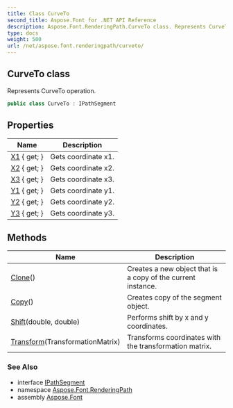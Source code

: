 ```yaml
---
title: Class CurveTo
second_title: Aspose.Font for .NET API Reference
description: Aspose.Font.RenderingPath.CurveTo class. Represents CurveTo operation
type: docs
weight: 500
url: /net/aspose.font.renderingpath/curveto/
---
```

## CurveTo class

Represents CurveTo operation.

```csharp
public class CurveTo : IPathSegment
```

## Properties

| Name | Description |
| --- | --- |
| [X1](../../aspose.font.renderingpath/curveto/x1/) { get; } | Gets coordinate x1. |
| [X2](../../aspose.font.renderingpath/curveto/x2/) { get; } | Gets coordinate x2. |
| [X3](../../aspose.font.renderingpath/curveto/x3/) { get; } | Gets coordinate x3. |
| [Y1](../../aspose.font.renderingpath/curveto/y1/) { get; } | Gets coordinate y1. |
| [Y2](../../aspose.font.renderingpath/curveto/y2/) { get; } | Gets coordinate y2. |
| [Y3](../../aspose.font.renderingpath/curveto/y3/) { get; } | Gets coordinate y3. |

## Methods

| Name | Description |
| --- | --- |
| [Clone](../../aspose.font.renderingpath/curveto/clone/)() | Creates a new object that is a copy of the current instance. |
| [Copy](../../aspose.font.renderingpath/curveto/copy/)() | Creates copy of the segment object. |
| [Shift](../../aspose.font.renderingpath/curveto/shift/)(double, double) | Performs shift by x and y coordinates. |
| [Transform](../../aspose.font.renderingpath/curveto/transform/)(TransformationMatrix) | Transforms coordinates with the transformation matrix. |

### See Also

* interface [IPathSegment](../ipathsegment/)
* namespace [Aspose.Font.RenderingPath](../../aspose.font.renderingpath/)
* assembly [Aspose.Font](../../)


